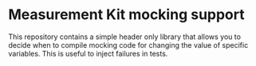# Measurement Kit mocking support

This repository contains a simple header only library that allows you to
decide when to compile mocking code for changing the value of specific
variables. This is useful to inject failures in tests.
